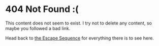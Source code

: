 # 404 Not Found :(

This content does not seem to exist.
I try not to delete any content, so maybe you followed a bad link.

Head back to [the Escape Sequence](/) for everything there is to see here.

<p/>
